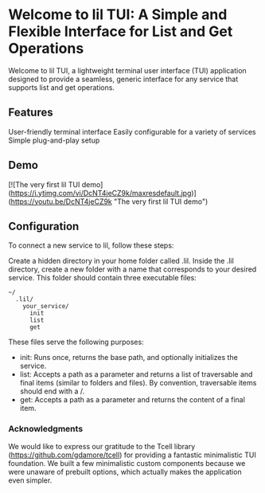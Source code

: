 # Welcome to lil TUI: A Simple and Flexible Interface for List and Get Operations

Welcome to lil TUI, a lightweight terminal user interface (TUI) application designed to provide a seamless, generic interface for any service that supports list and get operations.

## Features
User-friendly terminal interface
Easily configurable for a variety of services
Simple plug-and-play setup


## Demo
[![The very first lil TUI demo]
(https://i.ytimg.com/vi/DcNT4jeCZ9k/maxresdefault.jpg)]
(https://youtu.be/DcNT4jeCZ9k "The very first lil TUI demo")

## Configuration
To connect a new service to lil, follow these steps:

Create a hidden directory in your home folder called .lil.
Inside the .lil directory, create a new folder with a name that corresponds to your desired service. This folder should contain three executable files:

```
~/
  .lil/
    your_service/
      init
      list
      get
```

These files serve the following purposes:

- init: Runs once, returns the base path, and optionally initializes the service.
- list: Accepts a path as a parameter and returns a list of traversable and final items (similar to folders and files). By convention, traversable items should end with a /.
- get: Accepts a path as a parameter and returns the content of a final item.

### Acknowledgments

We would like to express our gratitude to the Tcell library (https://github.com/gdamore/tcell) for providing a fantastic minimalistic TUI foundation. We built a few minimalistic custom components because we were unaware of prebuilt options, which actually makes the application even simpler.